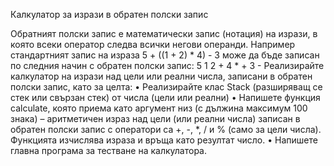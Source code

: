 Калкулатор за изрази в обратен полски запис



Обратният полски запис е математически запис (нотация) на изрази, в която всеки оператор следва всички негови операнди. 
Например стандартният запис на израза
5 + ((1 + 2) * 4) - 3
може да бъде записан по следния начин с обратен полски запис:
5 1 2 + 4 * + 3 -
Реализирайте калкулатор на изрази над цели или реални числа, записани в обратен полски запис, като за целта:
•	Реализирайте клас Stack (разширяващ се стек или свързан стек) от числа (цели или реални)
•	Напишете функция calculate, която приема като аргумент низ (с дължина максимум 100 знака) – аритметичен израз над цели (или реални числа) записан в обратен полски запис с оператори са +, -, *, / и % (само за цели числа). Функцията изчислява израза и връща като резултат число.
•	Напишете главна програма за тестване на калкулатора.
